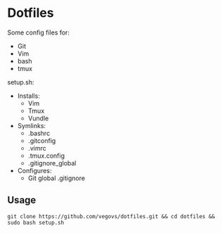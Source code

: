# Dotfiles 

Some config files for: 
* Git
* Vim
* bash
* tmux

setup.sh:
* Installs: 
	* Vim
	* Tmux 
	* Vundle 
* Symlinks:
	* .bashrc 
	* .gitconfig 
	* .vimrc 
	* .tmux.config
	* .gitignore_global  
* Configures:
	* Git global .gitignore

## Usage
```
git clone https://github.com/vegovs/dotfiles.git && cd dotfiles && sudo bash setup.sh
```
